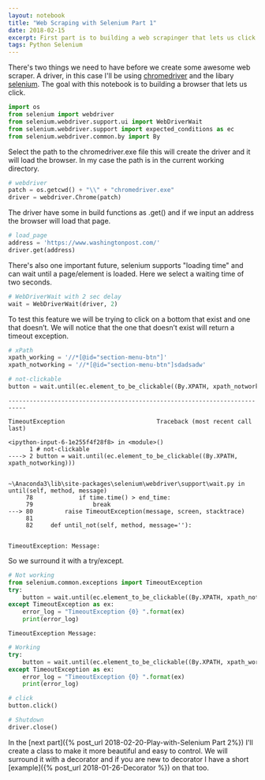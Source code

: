 ```yaml
---
layout: notebook
title: "Web Scraping with Selenium Part 1"
date: 2018-02-15
excerpt: First part is to building a web scrapinger that lets us click around.
tags: Python Selenium  
---
```



There's two things we need to have before we create some awesome web scraper. A driver, in this case I'll be using [chromedriver](http://chromedriver.chromium.org/downloads) and the libary [selenium](https://pypi.org/project/selenium/). The goal with this notebook is to building a browser that lets us click.


```python
import os
from selenium import webdriver
from selenium.webdriver.support.ui import WebDriverWait
from selenium.webdriver.support import expected_conditions as ec
from selenium.webdriver.common.by import By
```

Select the path to the chromedriver.exe file this will create the driver and it will load the browser. In my case the path is in the current working directory.


```python
# webdriver
patch = os.getcwd() + "\\" + "chromedriver.exe"
driver = webdriver.Chrome(patch)
```

The driver have some in build functions as .get() and if we input an address the browser will load that page.


```python
# load_page
address = 'https://www.washingtonpost.com/'
driver.get(address)
```

There's also one important future, selenium supports "loading time" and can wait until a page/element is loaded. Here we select a waiting time of two seconds.

```python
# WebDriverWait with 2 sec delay
wait = WebDriverWait(driver, 2)
```

To test this feature we will be trying to click on a bottom that exist and one that doesn’t. We will notice that the one that doesn’t exist will return a timeout exception.


```python
# xPath
xpath_working = '//*[@id="section-menu-btn"]'
xpath_notworking = '//*[@id="section-menu-btn"]sdadsadw'
```


```python
# not-clickable
button = wait.until(ec.element_to_be_clickable((By.XPATH, xpath_notworking)))
```


    ---------------------------------------------------------------------------

    TimeoutException                          Traceback (most recent call last)

    <ipython-input-6-1e255f4f28f8> in <module>()
          1 # not-clickable
    ----> 2 button = wait.until(ec.element_to_be_clickable((By.XPATH, xpath_notworking)))


    ~\Anaconda3\lib\site-packages\selenium\webdriver\support\wait.py in until(self, method, message)
         78             if time.time() > end_time:
         79                 break
    ---> 80         raise TimeoutException(message, screen, stacktrace)
         81
         82     def until_not(self, method, message=''):


    TimeoutException: Message:



So we surround it with a try/except.


```python
# Not working
from selenium.common.exceptions import TimeoutException
try:
    button = wait.until(ec.element_to_be_clickable((By.XPATH, xpath_notworking)))
except TimeoutException as ex:
    error_log = "TimeoutException {0} ".format(ex)
    print(error_log)
```

    TimeoutException Message:




```python
# Working
try:
    button = wait.until(ec.element_to_be_clickable((By.XPATH, xpath_working)))
except TimeoutException as ex:
    error_log = "TimeoutException {0} ".format(ex)
    print(error_log)
```


```python
# click
button.click()
```


```python
# Shutdown
driver.close()
```


In the [next part]({% post_url  2018-02-20-Play-with-Selenium Part 2%}) I'll create a class to make it more beautiful and easy to control. We will surround it with a decorator and if you are new to decorator I have a short [example]({% post_url 2018-01-26-Decorator %}) on that too.
